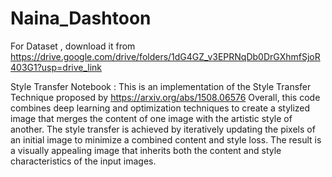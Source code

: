 # Naina_Dashtoon

For Dataset , download it from https://drive.google.com/drive/folders/1dG4GZ_v3EPRNqDb0DrGXhmfSjoR403G1?usp=drive_link

Style Transfer Notebook :
This is an implementation of the Style Transfer Technique proposed by https://arxiv.org/abs/1508.06576
Overall, this code combines deep learning and optimization techniques to create a stylized image that merges the content of one image with the artistic style of another. The style transfer is achieved by iteratively updating the pixels of an initial image to minimize a combined content and style loss. The result is a visually appealing image that inherits both the content and style characteristics of the input images.
